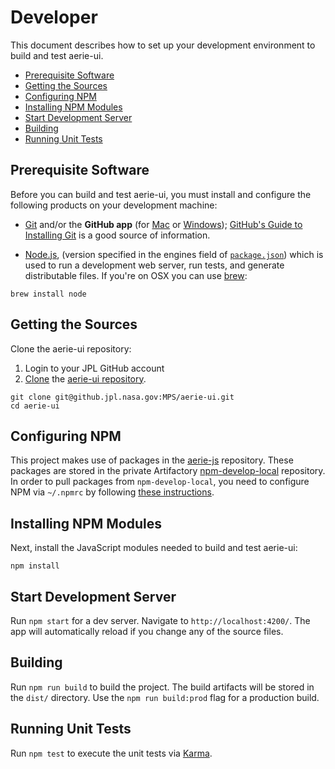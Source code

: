 # Developer

This document describes how to set up your development environment to build and test aerie-ui.

* [Prerequisite Software](#prerequisite-software)
* [Getting the Sources](#getting-the-sources)
* [Configuring NPM](#configuring-npm)
* [Installing NPM Modules](#installing-npm-modules)
* [Start Development Server](#start-development-server)
* [Building](#building)
* [Running Unit Tests](#running-unit-tests)

## Prerequisite Software

Before you can build and test aerie-ui, you must install and configure the
following products on your development machine:

* [Git](http://git-scm.com) and/or the **GitHub app** (for [Mac](http://mac.github.com) or [Windows](http://windows.github.com)); [GitHub's Guide to Installing Git](https://help.github.com/articles/set-up-git) is a good source of information.

* [Node.js](http://nodejs.org), (version specified in the engines field of [`package.json`](../package.json)) which is used to run a development web server, run tests, and generate distributable files. If you're on OSX you can use [brew](https://brew.sh/):
```shell
brew install node
```

## Getting the Sources

Clone the aerie-ui repository:

1. Login to your JPL GitHub account
1. [Clone](https://help.github.com/en/github/creating-cloning-and-archiving-repositories/cloning-a-repository) the [aerie-ui repository](https://github.jpl.nasa.gov/MPS/aerie-ui).

```shell
git clone git@github.jpl.nasa.gov:MPS/aerie-ui.git
cd aerie-ui
```

## Configuring NPM

This project makes use of packages in the [aerie-js](https://github.jpl.nasa.gov/Aerie/aerie-js) repository. These packages are stored in the private Artifactory [npm-develop-local](https://cae-artifactory.jpl.nasa.gov/artifactory/webapp/#/artifacts/browse/tree/General/npm-develop-local) repository. In order to pull packages from `npm-develop-local`, you need to configure NPM via `~/.npmrc` by following [these instructions](https://github.jpl.nasa.gov/Aerie/aerie-js#installation-prerequisites).

## Installing NPM Modules

Next, install the JavaScript modules needed to build and test aerie-ui:

```shell
npm install
```

## Start Development Server

Run `npm start` for a dev server. Navigate to `http://localhost:4200/`. The app will automatically reload if you change any of the source files.

## Building

Run `npm run build` to build the project. The build artifacts will be stored in the `dist/` directory. Use the `npm run build:prod` flag for a production build.

## Running Unit Tests

Run `npm test` to execute the unit tests via [Karma](https://karma-runner.github.io).
